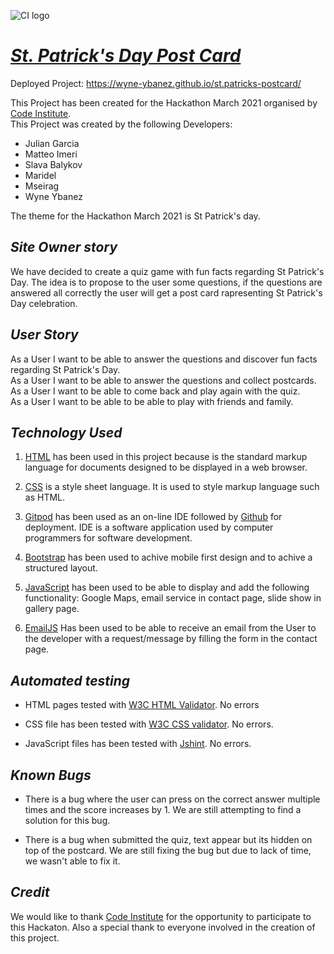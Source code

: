 ![CI logo](https://codeinstitute.s3.amazonaws.com/fullstack/ci_logo_small.png)

# [**_St. Patrick's Day Post Card_**](https://wyne-ybanez.github.io/st.patricks-postcard/)

Deployed Project: https://wyne-ybanez.github.io/st.patricks-postcard/

This Project has been created for the Hackathon March 2021 organised by [Code Institute](https://codeinstitute.net/).  
This Project was created by the following Developers:

- Julian Garcia
- Matteo Imeri
- Slava Balykov
- Maridel
- Mseirag
- Wyne Ybanez

The theme for the Hackathon March 2021 is St Patrick's day.

## **_Site Owner story_**

We have decided to create a quiz game with fun facts regarding St Patrick's Day. The idea is to propose to the user some questions, if the questions are answered all correctly the user will get a post card rapresenting St Patrick's Day celebration.

## **_User Story_**
As a User I want to be able to answer the questions and discover fun facts regarding St Patrick's Day.  
As a User I want to be able to answer the questions and collect postcards.  
As a User I want to be able to come back and play again with the quiz.  
As a User I want to be able to be able to play with friends and family.  


## **_Technology Used_**
1. [HTML](https://en.wikipedia.org/wiki/HTML) has been used in this project because is the standard markup language for documents designed to be displayed in a web browser.

2. [CSS](https://en.wikipedia.org/wiki/CSS)
is a style sheet language. It is used to style markup language such as HTML.

3. [Gitpod](https://gitpod.io/) has been used as an on-line IDE followed by [Github](https://github.com/) for deployment. IDE is a software application used by computer programmers for software development.


5. [Bootstrap](https://getbootstrap.com/) has been used to achive mobile first design and to achive a structured layout. 


7. [JavaScript](https://www.javascript.com/) has been used to be able to display and add the following functionality: Google Maps, email service in contact page, slide show in gallery page.

10. [EmailJS](https://www.emailjs.com/) Has been used to be able to receive an email from the User to the developer with a request/message by filling the form in  the contact page.  

## **_Automated testing_**

* HTML pages tested with [W3C HTML Validator](https://validator.w3.org/#validate_by_input).  No errors

* CSS file has been tested with [W3C CSS validator](https://jigsaw.w3.org/css-validator/). No errors.

* JavaScript files has been tested with [Jshint](https://jshint.com/). No errors.

## **_Known Bugs_**

* There is a bug where the user can press on the correct answer multiple times and the score increases by 1. We are still attempting to find a solution for this bug.

* There is a bug when submitted the quiz, text appear but its hidden on top of the postcard. We are still fixing the bug but due to lack of time, we wasn't able to fix it.

## **_Credit_**

We would like to thank [Code Institute](https://codeinstitute.net/) for the opportunity to participate to this Hackaton. Also a special thank to everyone involved in the creation of this project.

